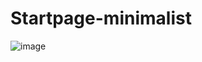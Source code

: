 # Startpage-minimalist
 
![image](https://user-images.githubusercontent.com/76494777/128945321-ccc11428-71dd-4247-b48d-48c4b3cecfb5.png)
